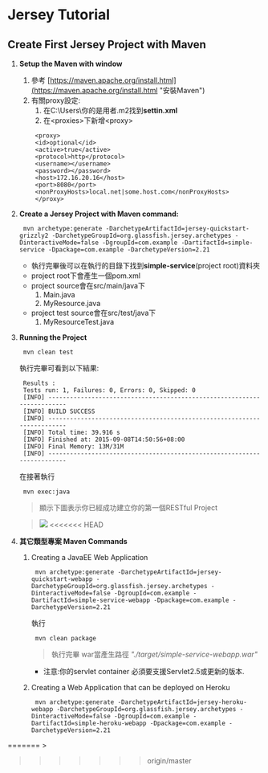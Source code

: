 # Jersey Tutorial #

## Create First Jersey Project with Maven ##
1. **Setup the Maven with window**
	1. 參考 [https://maven.apache.org/install.html](https://maven.apache.org/install.html "安裝Maven")
	2. 有關proxy設定:
		1. 在C:\Users\你的是用者\.m2找到**settin.xml**
		2. 在<proxies\>下新增<proxy\>
		>
		  	<proxy>
			<id>optional</id>
	      	<active>true</active>
	      	<protocol>http</protocol>
	      	<username></username>
	      	<password></password>
	        <host>172.16.20.16</host>
	      	<port>8080</port>
	      	<nonProxyHosts>local.net|some.host.com</nonProxyHosts>
	      	</proxy>
		>	
2. **Create a Jersey Project with Maven command:**
	>  
		mvn archetype:generate -DarchetypeArtifactId=jersey-quickstart-grizzly2 -DarchetypeGroupId=org.glassfish.jersey.archetypes -DinteractiveMode=false -DgroupId=com.example -DartifactId=simple-service -Dpackage=com.example -DarchetypeVersion=2.21
	>

	 	

	- 執行完畢後可以在執行的目錄下找到**simple-service**(project root)資料夾	  
	-	project root下會產生一個pom.xml
	-	project source會在src/main/java下
		1. Main.java
		2. MyResource.java
	-	project test source會在src/test/java下
		1. MyResourceTest.java
	
		
3. **Running the Project**
	>
		mvn clean test
	>
	執行完畢可看到以下結果:
	>
		Results :
		Tests run: 1, Failures: 0, Errors: 0, Skipped: 0
		[INFO] ------------------------------------------------------------------------
		[INFO] BUILD SUCCESS
		[INFO] ------------------------------------------------------------------------
		[INFO] Total time: 39.916 s
		[INFO] Finished at: 2015-09-08T14:50:56+08:00
		[INFO] Final Memory: 13M/31M
		[INFO] ------------------------------------------------------------------------
	>
	在接著執行
	>
		mvn exec:java
	>
	>顯示下圖表示你已經成功建立你的第一個RESTful Project
	
	>![](http://i.imgur.com/8mP6sVD.jpg)
<<<<<<< HEAD

4. **其它類型專案 Maven Commands**
	1. Creating a JavaEE Web Application
		>
			mvn archetype:generate -DarchetypeArtifactId=jersey-quickstart-webapp -DarchetypeGroupId=org.glassfish.jersey.archetypes -DinteractiveMode=false -DgroupId=com.example -DartifactId=simple-service-webapp -Dpackage=com.example -DarchetypeVersion=2.21
		>
		執行
		>
			mvn clean package
		>
		>執行完畢 war當產生路徑 *"./target/simple-service-webapp.war"*
		- 注意:你的servlet container 必須要支援Servlet2.5或更新的版本.
		>
	2. Creating a Web Application that can be deployed on Heroku
		>
			mvn archetype:generate -DarchetypeArtifactId=jersey-heroku-webapp -DarchetypeGroupId=org.glassfish.jersey.archetypes -DinteractiveMode=false -DgroupId=com.example -DartifactId=simple-heroku-webapp -Dpackage=com.example -DarchetypeVersion=2.21
		>
=======
	>
>>>>>>> origin/master

